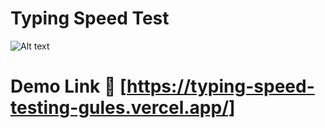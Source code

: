 # Typing Speed Test
![Alt text](https://res.cloudinary.com/dku4vsluy/image/upload/v1754927330/Screenshot_2025-08-11_211654_l1d7k1.png)
# Demo Link 🔗 [https://typing-speed-testing-gules.vercel.app/]
